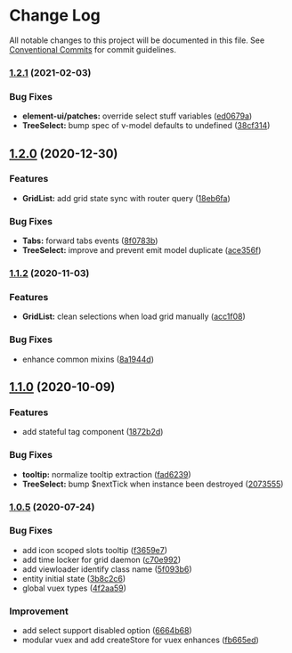 # Change Log

All notable changes to this project will be documented in this file. See [Conventional Commits](https://conventionalcommits.org) for commit guidelines.

### [1.2.1](https://git.tiduyun.com/f2e-modules/tdui/compare/1.2.0...1.2.1) (2021-02-03)


### Bug Fixes

* **element-ui/patches:** override select stuff variables ([ed0679a](https://git.tiduyun.com/f2e-modules/tdui/commit/ed0679ab8df7a8c1f462a8aee522a8e3dcc17066))
* **TreeSelect:** bump spec of v-model defaults to undefined ([38cf314](https://git.tiduyun.com/f2e-modules/tdui/commit/38cf31462e9a6a434e1084216eeae9121bd9170f))

## [1.2.0](https://git.tiduyun.com/f2e-modules/tdui/compare/1.1.2...1.2.0) (2020-12-30)


### Features

* **GridList:** add grid state sync with router query ([18eb6fa](https://git.tiduyun.com/f2e-modules/tdui/commit/18eb6face94264e9023e5c73d7d97832bc2f4eda))


### Bug Fixes

* **Tabs:** forward tabs events ([8f0783b](https://git.tiduyun.com/f2e-modules/tdui/commit/8f0783bcecaa710a9e433efe4efe8c81c24cb180))
* **TreeSelect:** improve and prevent emit model duplicate ([ace356f](https://git.tiduyun.com/f2e-modules/tdui/commit/ace356fc7b4f344ed842d0add8ab10f2f463950f))

### [1.1.2](https://git.tiduyun.com/f2e-modules/tdui/compare/1.1.2-dev.1...1.1.2) (2020-11-03)


### Features

* **GridList:** clean selections when load grid manually ([acc1f08](https://git.tiduyun.com/f2e-modules/tdui/commit/acc1f080311acc7bd0e38a247bd720eb5d013feb))


### Bug Fixes

* enhance common mixins ([8a1944d](https://git.tiduyun.com/f2e-modules/tdui/commit/8a1944d4218fafd4e34b476c5c2dba75a795e085))

## [1.1.0](https://git.tiduyun.com/f2e-modules/tdui/compare/1.0.5...1.1.0) (2020-10-09)


### Features

* add stateful tag component ([1872b2d](https://git.tiduyun.com/f2e-modules/tdui/commit/1872b2d11981334c36b7cde26bfeb743d6b84eb0))


### Bug Fixes

* **tooltip:** normalize tooltip extraction ([fad6239](https://git.tiduyun.com/f2e-modules/tdui/commit/fad623936593c5d2c55f77246da549b073f5735c))
* **TreeSelect:** bump $nextTick when instance been destroyed ([2073555](https://git.tiduyun.com/f2e-modules/tdui/commit/20735554df1eac6047198bbc2b2f8fc48e7bbbfa))

### [1.0.5](https://git.tiduyun.com/f2e-modules/tdui/compare/1.0.3...1.0.5) (2020-07-24)


### Bug Fixes

* add icon scoped slots tooltip ([f3659e7](https://git.tiduyun.com/f2e-modules/tdui/commit/f3659e7148aba7f5f67bdb0f906e7024ba0667d0))
* add time locker for grid daemon ([c70e992](https://git.tiduyun.com/f2e-modules/tdui/commit/c70e992a0de7485c8583c1a1e0cf4ff09e077e44))
* add viewloader identify class name ([5f093b6](https://git.tiduyun.com/f2e-modules/tdui/commit/5f093b6a9a3e622e986d9929239db5f5ad6f0512))
* entity initial state ([3b8c2c6](https://git.tiduyun.com/f2e-modules/tdui/commit/3b8c2c6ca8b3091ceb40086b145ce0990386465f))
* global vuex types ([4f2aa59](https://git.tiduyun.com/f2e-modules/tdui/commit/4f2aa59f275b626f064694c2c01cfb490051713b))


### Improvement

* add select support disabled option ([6664b68](https://git.tiduyun.com/f2e-modules/tdui/commit/6664b68fec79cc1c715b40480da206dc70201699))
* modular vuex and add createStore for vuex enhances ([fb665ed](https://git.tiduyun.com/f2e-modules/tdui/commit/fb665edcb7baf8834fac2a6c19681f58c4380aac))

